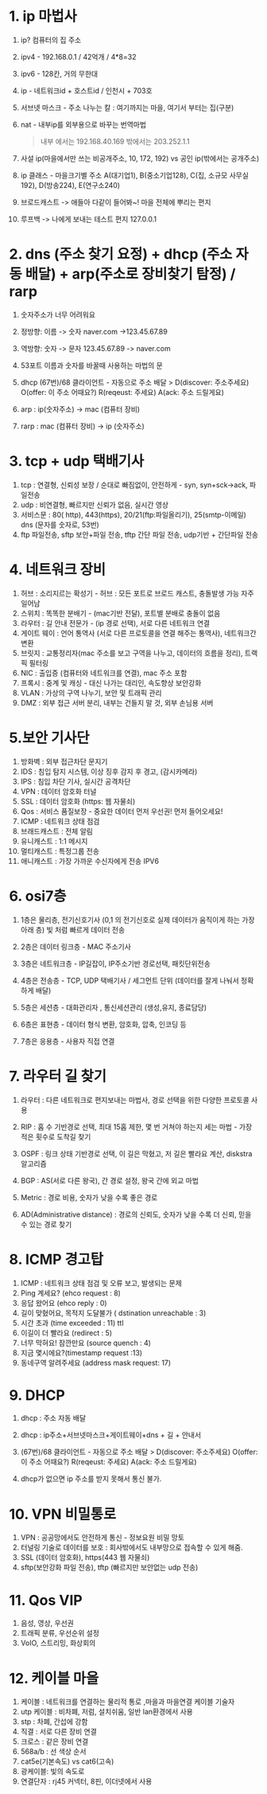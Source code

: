 # 1. ip 마법사
01. ip? 컴퓨터의 집 주소
02. ipv4 - 192.168.0.1 / 42억개 / 4*8=32
03. ipv6 - 128칸, 거의 무한대
04. ip - 네트워크id + 호스트id /  인천시 + 703호
05. 서브넷 마스크 - 주소 나누는 칼 : 여기까지는 마을, 여기서 부터는 집(구분)
06. nat - 내부ip를 외부용으로 바꾸는 번역마법 
    > 내부 에서는 192.168.40.169
    > 밖에서는 203.252.1.1

07. 사설 ip(마을에서만 쓰는 비공개주소, 10, 172, 192) vs 공인 ip(밖에서는 공개주소)
08. ip 클래스 - 마을크기별 주소
    A(대기업1), B(중소기업128), C(집, 소규모 사무실192), D(방송224), E(연구소240)

09. 브로드캐스트 -> 애들아 다같이 들어봐~! 마을 전체에 뿌리는 편지
10. 루프백 -> 나에게 보내는 테스트 편지 127.0.0.1    

# 2. dns (주소 찾기 요정) + dhcp (주소 자동 배달) + arp(주소로 장비찾기 탐정) / rarp
1. 숫자주소가 너무 어려워요
2. 정방향: 이름 -> 숫자 naver.com ->123.45.67.89
3. 역방향: 숫자 -> 문자 123.45.67.89 -> naver.com
4. 53포트 이름과 숫자를 바꿀때 사용하는 마법의 문
5. dhcp (67번)/68 클라이언트 - 자동으로 주소 배달 > D(discover: 주소주세요)
                            O(offer: 이 주소 어때요?)
                            R(reqeust: 주세요)
                            A(ack: 주소 드릴게요)

6. arp : ip(숫자주소) -> mac (컴퓨터 장비)
7. rarp :  mac (컴퓨터 장비) -> ip (숫자주소)


# 3. tcp + udp 택배기사
1. tcp  : 연결형, 신뢰성 보장 / 순대로 빠짐없이, 안전하게 - syn, syn+sck->ack, 파일전송
2. udp  : 비연결형, 빠르지만 신뢰가 없음, 실시간 영상
3. 서비스문 : 80( http), 443(https), 20/21(ftp:파일올리기), 25(smtp-이메일)
dns (문자를 숫자로, 53번)
4. ftp 파일전송, sftp 보안+파일 전송, tftp 간단 파일 전송, udp기반 + 간단파일 전송

# 4. 네트워크 장비
1. 허브 : 소리지르는 확성기 - 허브 : 모든 포트로 브로드 캐스트, 충돌발생 가능 자주 일어남
2. 스위치 : 똑똑한 분배기 - (mac기반 전달), 포트별 분배로 충돌이 없음
3. 라우터 : 길 안내 전문가  - (ip 경로 선택), 서로 다른 네트워크 연결
4. 게이트 웨이 : 언어 통역사 (서로 다른 프로토콜을 연결 해주는 통역사), 네트워크간 변환
5. 브릿지 : 교통정리자(mac 주소를 보고 구역을 나누고, 데이터의 흐름을 정리), 트랙픽 필터링 
6. NIC : 출입증 (컴퓨터와 네트워크를 연결), mac 주소 포함
7. 프록시 : 중계 및 캐싱 - 대신 나가는 대리인, 속도향상 보안강화
8. VLAN : 가상의 구역 나누기, 보안 및 트래픽 관리
9. DMZ : 외부 접근 서버 분리, 내부는 건들지 말 것, 외부 손님용 서버


# 5.보안 기사단
1. 방화벽 : 외부 접근차단 문지기
2. IDS : 침입 탐지 시스템, 이상 징후 감지 후 경고, (감시카메라)
3. IPS : 침입 차단 기사, 실시간 공격차단
4. VPN : 데이터 암호화 터널
5. SSL : 데이터 암호화 (https: 웹 자물쇠)
6. Qos : 서비스 품질보장 - 중요한 데이터 먼저 우선권! 먼저 들어오세요!
7. ICMP : 네트워크 상태 점검
8. 브래드캐스트 : 전체 알림
9. 유니캐스트 : 1:1 메시지
10. 멀티캐스트 : 특정그룹 전송
11. 애니캐스트 : 가장 가까운 수신자에게 전송 IPV6

# 6. osi7층

1. 1층은 물리층, 전기신호기사 (0,1 의 전기신호로 실제 데이터가 움직이게 하는 가장 아래 층)
    빛 처럼 빠르게 데이터 전송

2. 2층은 데이터 링크층 - MAC 주소기사 
3. 3층은 네트워크층 - IP길잡이, IP주소기반 경로선택, 패킷단위전송
4. 4층은 전송층 - TCP, UDP 택배기사 / 세그먼트 단위 (데이터를 잘게 나눠서 정확하게 배달)
5. 5층은 세션층 - 대화관리자 , 통신세션관리 (생성,유지, 종료담당)
6. 6층은 표현층 - 데이터 형식 변환, 암호화, 압축, 인코딩 등
7. 7층은 응용층 - 사용자 직접 연결

# 7. 라우터 길 찾기
1. 라우터 : 다른 네트워크로 편지보내는 마법사, 경로 선택을 위한 다양한 프로토콜 사용
2. RIP : 홉 수 기반경로 선택, 최대 15홉 제한, 몇 번 거쳐야 하는지 세는 마법 - 가장 적은
횟수로 도착길 찾기

3. OSPF : 링크 상태 기반경로 선택, 이 길은 막혔고, 저 길은 빨라요 계산, diskstra 알고리즘
4. BGP : AS(서로 다른 왕국), 간 경로 설정, 왕국 간에 외교 마법
5. Metric : 경로 비용, 숫자가 낮을 수록 좋은 경로
6. AD(Administrative distance) : 경로의 신뢰도, 숫자가 낮을 수록 더 신뢰, 믿을 수 있는 경로 찾기

# 8. ICMP 경고탑

1. ICMP : 네트워크 상태 점검 및 오류 보고, 발생되는 문제
2. Ping 계세요? (ehco request : 8)
3. 응답 왔어요 (ehco reply : 0)
4. 길이 맞혔어요, 목적지 도달불가 ( dstination unreachable : 3)
5. 시간 초과 (time exceeded : 11) ttl
6. 이길이 더 빨라요 (redirect : 5)
7. 너무 막혀요! 잠깐만요 (source quench : 4)
8. 지금 몇시에요?(timestamp request :13)
9. 동네구역 알려주세요 (address mask request: 17)

# 9. DHCP
1. dhcp : 주소 자동 배달
2. dhcp : ip주소+서브넷마스크+게이트웨이+dns + 길 + 안내서
3. (67번)/68 클라이언트 - 자동으로 주소 배달 > 
                            D(discover: 주소주세요)
                            O(offer: 이 주소 어때요?)
                            R(reqeust: 주세요)
                            A(ack: 주소 드릴게요)

4. dhcp가 없으면 ip 주소를 받지 못해서 통신 불가.

# 10. VPN 비밀통로
1. VPN : 공공망에서도 안전하게 통신 - 정보요원 비밀 망토
2. 터널링 기술로 데이터를 보호 : 회사밖에서도 내부망으로 접속할 수 있게 해줌.
3. SSL (데이터 암호화), https(443 웹 자물쇠)
4. sftp(보안강화 파일 전송), tftp (빠르지만 보안없는 udp 전송)

# 11. Qos VIP
1. 음성, 영상, 우선권
2. 트래픽 분류, 우선순위 설정
3. VoIO, 스트리밍, 화상회의


# 12. 케이블 마을
1. 케이블 : 네트워크를 연결하는 물리적 통로 ,마을과 마을연결 케이블 기술자
2. utp 케이블 : 비차폐, 저럼, 설치쉬움, 일반 lan환경에서 사용 
3. stp : 차폐, 간섭에 강함
4. 직결 : 서로 다른 장비 연결
5. 크로스 : 같은 장비 연결
6. 568a/b : 선 색상 순서
7. cat5e(기본속도) vs cat6(고속)
8. 광케이블: 빛의 속도로 
9. 연결단자 : rj45 커넥터, 8핀, 이더넷에서 사용